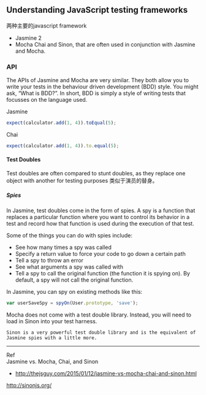 ## Understanding JavaScript testing frameworks


两种主要的javascript framework
- Jasmine 2
- Mocha
Chai and Sinon, that are often used in conjunction with Jasmine and Mocha.

### API
The APIs of Jasmine and Mocha are very similar. They both allow you to write your tests in the behaviour driven development (BDD) style. You might ask, “What is BDD?”. In short, BDD is simply a style of writing tests that focusses on the language used.

Jasmine
``` javascript
expect(calculator.add(1, 4)).toEqual(5);
```

Chai
``` javascript
expect(calculator.add(1, 4)).to.equal(5);
```

#### Test Doubles
Test doubles are often compared to stunt doubles, as they replace one object with another for testing purposes
类似于演员的替身。

##### Spies

 In Jasmine, test doubles come in the form of spies. A spy is a function that replaces a particular function where you want to control its behavior in a test and record how that function is used during the execution of that test.

Some of the things you can do with spies include:
- See how many times a spy was called
- Specify a return value to force your code to go down a certain path
- Tell a spy to throw an error
- See what arguments a spy was called with
- Tell a spy to call the original function (the function it is spying on). By default, a spy will not call the original function.

In Jasmine, you can spy on existing methods like this:
``` javascript
var userSaveSpy = spyOn(User.prototype, 'save');
```
Mocha does not come with a test double library. Instead, you will need to load in Sinon into your test harness. 

`Sinon is a very powerful test double library and is the equivalent of Jasmine spies with a little more.`



---
Ref  
Jasmine vs. Mocha, Chai, and Sinon
- http://thejsguy.com/2015/01/12/jasmine-vs-mocha-chai-and-sinon.html

http://sinonjs.org/


